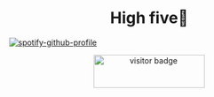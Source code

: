 <h1 align="center"><strong>High five</strong>👋</h1>




[![spotify-github-profile](https://spotify-github-profile.vercel.app/api/view?uid=12147397265&cover_image=true&theme=default&bar_color=ff0000&bar_color_cover=true)](https://spotify-github-profile.vercel.app/api/view?uid=12147397265&redirect=true_)

<p align="center">
<img width="200" height="60" src="https://visitor-badge.glitch.me/badge?page_id=iSamekh.id.visitor-badge.issue.1&left_color=black&right_color=red&left_text=Visits" alt="visitor badge"/>
</p>
